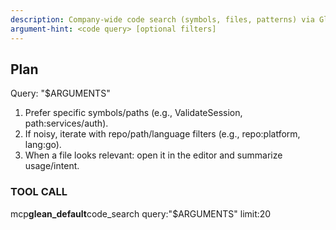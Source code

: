 ```yaml
---
description: Company-wide code search (symbols, files, patterns) via Glean (GitHub/GitLab).
argument-hint: <code query> [optional filters]
---
```


## Plan

Query: "$ARGUMENTS"

1. Prefer specific symbols/paths (e.g., ValidateSession, path:services/auth).
2. If noisy, iterate with repo/path/language filters (e.g., repo:platform, lang:go).
3. When a file looks relevant: open it in the editor and summarize usage/intent.

### TOOL CALL

mcp**glean_default**code_search query:"$ARGUMENTS" limit:20
